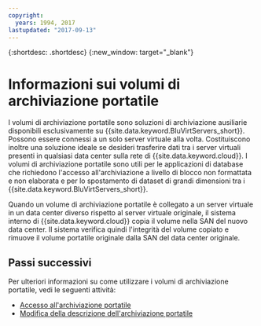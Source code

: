 ```yaml
---
copyright:
  years: 1994, 2017
lastupdated: "2017-09-13"
---
```


{:shortdesc: .shortdesc}
{:new_window: target="_blank"}

# Informazioni sui volumi di archiviazione portatile

I volumi di archiviazione portatile sono soluzioni di archiviazione ausiliarie disponibili esclusivamente su {{site.data.keyword.BluVirtServers_short}}. Possono essere connessi a un solo server virtuale alla volta. Costituiscono inoltre una soluzione ideale se desideri trasferire dati tra i server virtuali presenti in qualsiasi data center sulla rete di {{site.data.keyword.cloud}}. I volumi di archiviazione portatile sono utili per le applicazioni di database che richiedono l'accesso all'archiviazione a livello di blocco non formattata e non elaborata e per lo spostamento di dataset di grandi dimensioni tra i {{site.data.keyword.BluVirtServers_short}}.

Quando un volume di archiviazione portatile è collegato a un server virtuale in un data center diverso rispetto al server virtuale originale, il sistema interno di {{site.data.keyword.cloud}} copia il volume nella SAN del nuovo data center. Il sistema verifica quindi l'integrità del volume copiato e rimuove il volume portatile originale dalla SAN del data center originale.

## Passi successivi
Per ulteriori informazioni su come utilizzare i volumi di archiviazione portatile, vedi le seguenti attività:
* [Accesso all'archiviazione portatile](/docs/vsi/storage?topic=virtual-servers-accessing-portable-storage)
* [Modifica della descrizione dell'archiviazione portatile](/docs/vsi/storage?topic=virtual-servers-editing-a-portable-storage-description)
